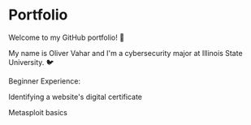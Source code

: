 # Portfolio

Welcome to my GitHub portfolio! 👋

My name is Oliver Vahar and I'm a cybersecurity major at Illinois State University. 🐦



Beginner Experience:

Identifying a website's digital certificate

Metasploit basics
